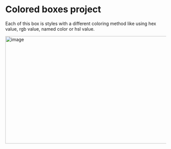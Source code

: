 # Colored boxes project
Each of this box is styles with a different coloring method like using hex value, rgb value, named color or hsl value.

<img width="753" height="337" alt="image" src="https://github.com/user-attachments/assets/6f212d77-19b7-4b65-949e-cf1362471d73" />

